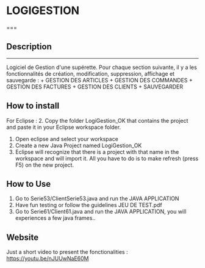 # LOGIGESTION
===

## Description
---
Logiciel de Gestion d'une supérette. Pour chaque section suivante, il y a les fonctionnalités de création, modification, suppression, affichage et sauvegarde :
	+ GESTION DES ARTICLES
	+ GESTION DES COMMANDES
	+ GESTION DES FACTURES
	+ GESTION DES CLIENTS
	+ SAUVEGARDER

How to install
---
For Eclipse :
2. Copy the folder LogiGestion_OK that contains the project and paste it in your Eclipse workspace folder.
1. Open eclipse and select your workspace 
3. Create a new Java Project named LogiGestion_OK
4. Eclipse will recognize that there is a project with that name in the workspace and will import it. All you have to do is to make refresh (press F5) on the new project.

How to Use
---
1. Go to Serie53/ClientSerie53.java and run the JAVA APPLICATION
2. Have fun testing or follow the guidelines JEU DE TEST.pdf
3. Go to Serie61/Client61.java and run the JAVA APPLICATION, you will experiences a few java frames..


Website
---
Just a short video to present the fonctionalities : https://youtu.be/nJUUwNaE60M
